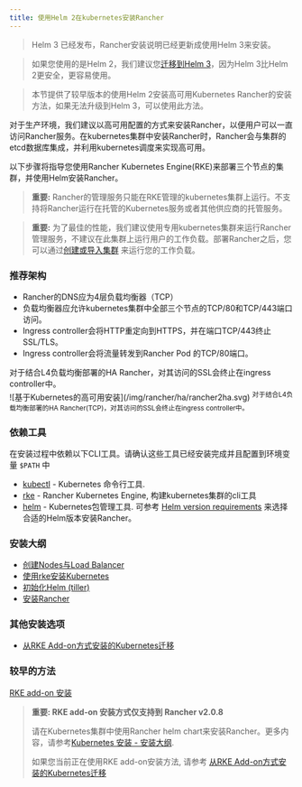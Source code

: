 ```yaml
---
title: 使用Helm 2在kubernetes安装Rancher
---
```


> Helm 3 已经发布，Rancher安装说明已经更新成使用Helm 3来安装。

> 如果您使用的是Helm 2，我们建议您[迁移到Helm 3](https://helm.sh/blog/migrate-from-helm-v2-to-helm-v3/)，因为Helm 3比Helm 2更安全，更容易使用。

> 本节提供了较早版本的使用Helm 2安装高可用Kubernetes Rancher的安装方法，如果无法升级到Helm 3，可以使用此方法。

对于生产环境，我们建议以高可用配置的方式来安装Rancher，以便用户可以一直访问Rancher服务。在kubernetes集群中安装Rancher时，Rancher会与集群的etcd数据库集成，并利用kubernetes调度来实现高可用。

以下步骤将指导您使用Rancher Kubernetes Engine(RKE)来部署三个节点的集群，并使用Helm安装Rancher。

> **重要:** Rancher的管理服务只能在RKE管理的kubernetes集群上运行。不支持将Rancher运行在托管的Kubernetes服务或者其他供应商的托管服务。

> **重要:** 为了最佳的性能，我们建议使用专用kubernetes集群来运行Rancher管理服务，不建议在此集群上运行用户的工作负载。部署Rancher之后，您可以通过[创建或导入集群](/docs/cluster-provisioning/#cluster-creation-in-rancher) 来运行您的工作负载。

### 推荐架构

- Rancher的DNS应为4层负载均衡器（TCP）
- 负载均衡器应允许kubernetes集群中全部三个节点的TCP/80和TCP/443端口访问。
- Ingress controller会将HTTP重定向到HTTPS，并在端口TCP/443终止SSL/TLS。
- Ingress controller会将流量转发到Rancher Pod 的TCP/80端口。

<figcaption>对于结合L4负载均衡部署的HA Rancher，对其访问的SSL会终止在ingress controller中。</figcaption>
![基于Kubernetes的高可用安装](/img/rancher/ha/rancher2ha.svg)
<sup>对于结合L4负载均衡部署的HA Rancher(TCP)，对其访问的SSL会终止在ingress controller中。</sup>

### 依赖工具

在安装过程中依赖以下CLI工具。请确认这些工具已经安装完成并且配置到环境变量 `$PATH` 中

- [kubectl](https://kubernetes.io/docs/tasks/tools/install-kubectl/#install-kubectl) - Kubernetes 命令行工具.
- [rke]({{<baseurl>}}/rke/latest/en/installation/) - Rancher Kubernetes Engine, 构建kubernetes集群的cli工具
- [helm](https://docs.helm.sh/using_helm/#installing-helm) - Kubernetes包管理工具. 可参考 [Helm version requirements](/docs/installation/options/helm-version) 来选择合适的Helm版本安装Rancher。

### 安装大纲

- [创建Nodes与Load Balancer](/docs/installation/options/helm2/create-nodes-lb/)
- [使用rke安装Kubernetes](/docs/installation/options/helm2/kubernetes-rke/)
- [初始化Helm (tiller)](/docs/installation/options/helm2/helm-init/)
- [安装Rancher](/docs/installation/options/helm2/helm-rancher/)

### 其他安装选项

- [从RKE Add-on方式安装的Kubernetes迁移](/docs/upgrades/upgrades/migrating-from-rke-add-on/)

### 较早的方法

[RKE add-on 安装](/docs/installation/options/helm2/rke-add-on/)

> **重要: RKE add-on 安装方式仅支持到 Rancher v2.0.8**
>
> 请在Kubernetes集群中使用Rancher helm chart来安装Rancher。更多内容，请参考[Kubernetes 安装 - 安装大纲](/docs/installation/options/helm2/#installation-outline).
>
> 如果您当前正在使用RKE add-on安装方法, 请参考 [从RKE Add-on方式安装的Kubernetes迁移](/docs/upgrades/upgrades/migrating-from-rke-add-on/)
